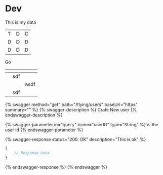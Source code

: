 # Dev

This is my data

|   |   |   |
| - | - | - |
| T | D | C |
| D | D | D |
| D | D | D |

Go

<script>
    // your custom JavaScript code here
    console.log('>>> Got IT!')
</script>

<table data-view="cards"><thead><tr><th></th><th></th><th></th></tr></thead><tbody><tr><td></td><td>sdf</td><td></td></tr><tr><td></td><td></td><td>asdf</td></tr><tr><td></td><td>sdf</td><td></td></tr></tbody></table>

{% swagger method="get" path="/flying/users" baseUrl="https" summary="" %}
{% swagger-description %}
Crate New user
{% endswagger-description %}

{% swagger-parameter in="query" name="userID" type="String" %}
is the user id
{% endswagger-parameter %}

{% swagger-response status="200: OK" description="This is ok" %}
```javascript
{
    // Response data
}
```
{% endswagger-response %}
{% endswagger %}
